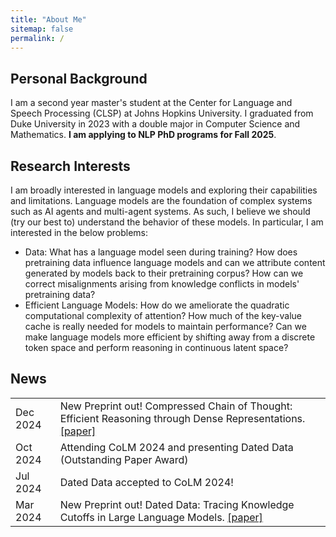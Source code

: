 ```yaml
---
title: "About Me"
sitemap: false
permalink: /
---
```


<link rel="stylesheet" href="../assets/style.css">

Personal Background
---
I am a second year master's student at the Center for Language and Speech Processing (CLSP) at Johns Hopkins University. I graduated from Duke University in 2023 with a double major in Computer Science and Mathematics. **I am applying to NLP PhD programs for Fall 2025**.

Research Interests
--- 

I am broadly interested in language models and exploring their capabilities and limitations. Language models are the foundation of complex systems such as AI agents and multi-agent systems. As such, I believe we should (try our best to) understand the behavior of these models. In particular, I am interested in the below problems:
  - Data: What has a language model seen during training? How does pretraining data influence language models and can we attribute content generated by models back to their pretraining corpus? How can we correct misalignments arising from knowledge conflicts in models' pretraining data?
  - Efficient Language Models: How do we ameliorate the quadratic computational complexity of attention? How much of the key-value cache is really needed for models to maintain performance? Can we make language models more efficient by shifting away from a discrete token space and perform reasoning in continuous latent space?

News
---
 
<table>
	<tr>
		<td>Dec 2024</td><td>New Preprint out! Compressed Chain of Thought: Efficient Reasoning through Dense Representations. <a href="https://arxiv.org/abs/2412.13171">[paper]</a> </td>
  	</tr>
	<tr>
		<td>Oct 2024</td><td>Attending CoLM 2024 and presenting Dated Data (Outstanding Paper Award)</td>
	</tr>
	<tr>
		<td>Jul 2024</td><td>Dated Data accepted to CoLM 2024!</td>
	</tr>
	<tr>
		<td>Mar 2024</td><td>New Preprint out! Dated Data: Tracing Knowledge Cutoffs in Large Language Models. <a href="https://arxiv.org/abs/2403.12958">[paper]</a> </td>
	</tr>
</table>
